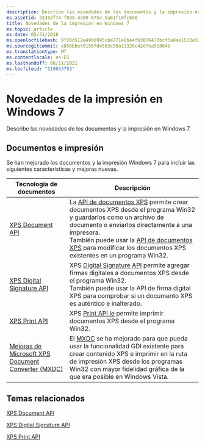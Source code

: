 ```yaml
---
description: Describe las novedades de los documentos y la impresión en Windows 7.
ms.assetid: 3338df74-f895-4389-875c-5a61f18fc690
title: Novedades de la impresión en Windows 7
ms.topic: article
ms.date: 05/31/2018
ms.openlocfilehash: 9f28d512e49b6995c8a771e8be4f93076470bcf5a8ee1533e331b2c5581ead4b
ms.sourcegitcommit: e858bbe701567d4583c50a11326e42d7ea51804b
ms.translationtype: MT
ms.contentlocale: es-ES
ms.lasthandoff: 08/11/2021
ms.locfileid: "119033793"
---
```

# <a name="whats-new-for-printing-in-windows-7"></a>Novedades de la impresión en Windows 7

Describe las novedades de los documentos y la impresión en Windows 7.

## <a name="documents-and-printing"></a>Documentos e impresión 

Se han mejorado los documentos y la impresión Windows 7 para incluir las siguientes características y mejoras nuevas.



| Tecnología de documentos                                                                                                                | Descripción                                                                                                                                                                                                                                                                                                                         |
|----------------------------------------------------------------------------------------------------------------|--------------------------------------------------------------------------------------------------------------------------------------------------------------------------------------------------------------------------------------------------------------------------------------------------------------------------|
| [XPS Document API](/previous-versions/windows/desktop/dd316976(v=vs.85))<br/>                                                        | La [API de documentos XPS](/previous-versions/windows/desktop/dd316976(v=vs.85)) permite crear documentos XPS desde el programa Win32 y guardarlos como un archivo de documento o enviarlos directamente a una impresora.<br/> También puede usar la [API de documentos XPS](/previous-versions/windows/desktop/dd316976(v=vs.85)) para modificar los documentos XPS existentes en un programa Win32.<br/> |
| [XPS Digital Signature API](/previous-versions/windows/desktop/ff819108(v=vs.85))<br/>                                      | XPS [Digital Signature API](/previous-versions/windows/desktop/ff819108(v=vs.85)) permite agregar firmas digitales a documentos XPS desde el programa Win32.<br/> También puede usar la API de firma digital XPS para comprobar si un documento XPS es auténtico e inalterado.<br/>                                          |
| [XPS Print API](xps-printing.md)<br/>                                                                   | XPS [Print API le](xpsprint-api.md) permite imprimir documentos XPS desde el programa Win32.<br/>                                                                                                                                                                                                                   |
| [Mejoras de Microsoft XPS Document Converter (MXDC)](microsoft-xps-document-converter--mxdc-.md)<br/> | El [MXDC](microsoft-xps-document-converter--mxdc-.md) se ha mejorado para que pueda usar la funcionalidad GDI existente para crear contenido XPS e imprimir en la ruta de impresión XPS desde los programas Win32 con mayor fidelidad gráfica de la que era posible en Windows Vista.<br/>                                   |



 

## <a name="related-topics"></a>Temas relacionados

<dl> <dt>

[XPS Document API](/previous-versions/windows/desktop/dd316976(v=vs.85))
</dt> <dt>

[XPS Digital Signature API](/previous-versions/windows/desktop/ff819108(v=vs.85))
</dt> <dt>

[XPS Print API](xpsprint-api.md)
</dt> </dl>

 

